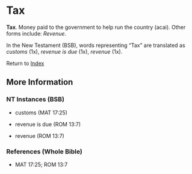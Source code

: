 # Tax
**Tax**. 
Money paid to the government to help run the country (acai). 
Other forms include: 
*Revenue*. 




In the New Testament (BSB), words representing “Tax” are translated as 
*customs* (1x), *revenue is due* (1x), *revenue* (1x). 


Return to [Index](00-Index.md)

## More Information

### NT Instances (BSB)

* customs (MAT 17:25)

* revenue is due (ROM 13:7)

* revenue (ROM 13:7)



### References (Whole Bible)

* MAT 17:25; ROM 13:7



